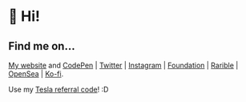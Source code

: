 # 👋 Hi! 


## Find me on...
[My website](https://marcelrojas.vercel.app) and [CodePen](https://codepen.com/marcelrojas) | [Twitter](https://twitter.com/marcelrojas_) | [Instagram](https://instagram.com/marcelrojas_) | [Foundation](https://foundation.app/marcelrojas) | [Rarible](https://rarible.com/marcelrojas) | [OpenSea](https://opensea.io/MarcelRojas) | [Ko-fi](https://ko-fi.com/marcelrojas).

Use my [Tesla referral code](https://ts.la/marcel57821)! :D
